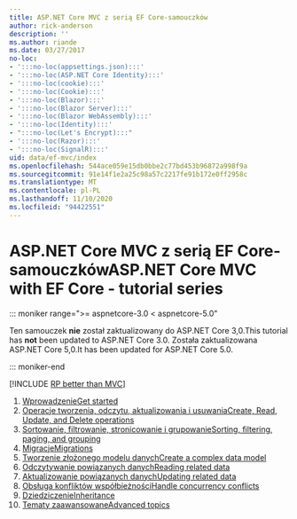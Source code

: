 ```yaml
---
title: ASP.NET Core MVC z serią EF Core-samouczków
author: rick-anderson
description: ''
ms.author: riande
ms.date: 03/27/2017
no-loc:
- ':::no-loc(appsettings.json):::'
- ':::no-loc(ASP.NET Core Identity):::'
- ':::no-loc(cookie):::'
- ':::no-loc(Cookie):::'
- ':::no-loc(Blazor):::'
- ':::no-loc(Blazor Server):::'
- ':::no-loc(Blazor WebAssembly):::'
- ':::no-loc(Identity):::'
- ":::no-loc(Let's Encrypt):::"
- ':::no-loc(Razor):::'
- ':::no-loc(SignalR):::'
uid: data/ef-mvc/index
ms.openlocfilehash: 544ace059e15db0bbe2c77bd453b96872a998f9a
ms.sourcegitcommit: 91e14f1e2a25c98a57c2217fe91b172e0ff2958c
ms.translationtype: MT
ms.contentlocale: pl-PL
ms.lasthandoff: 11/10/2020
ms.locfileid: "94422551"
---
```

# <a name="aspnet-core-mvc-with-ef-core---tutorial-series"></a><span data-ttu-id="c8b33-102">ASP.NET Core MVC z serią EF Core-samouczków</span><span class="sxs-lookup"><span data-stu-id="c8b33-102">ASP.NET Core MVC with EF Core - tutorial series</span></span>

::: moniker range=">= aspnetcore-3.0 < aspnetcore-5.0"

<span data-ttu-id="c8b33-103">Ten samouczek **nie** został zaktualizowany do ASP.NET Core 3,0.</span><span class="sxs-lookup"><span data-stu-id="c8b33-103">This tutorial has **not** been updated to ASP.NET Core 3.0.</span></span> <span data-ttu-id="c8b33-104">Została zaktualizowana ASP.NET Core 5,0.</span><span class="sxs-lookup"><span data-stu-id="c8b33-104">It has been updated for ASP.NET Core 5.0.</span></span>

::: moniker-end

[!INCLUDE [RP better than MVC](../../includes/RP-EF/rp-over-mvc.md)]

1. [<span data-ttu-id="c8b33-105">Wprowadzenie</span><span class="sxs-lookup"><span data-stu-id="c8b33-105">Get started</span></span>](xref:data/ef-mvc/intro)
1. [<span data-ttu-id="c8b33-106">Operacje tworzenia, odczytu, aktualizowania i usuwania</span><span class="sxs-lookup"><span data-stu-id="c8b33-106">Create, Read, Update, and Delete operations</span></span>](xref:data/ef-mvc/crud)
1. [<span data-ttu-id="c8b33-107">Sortowanie, filtrowanie, stronicowanie i grupowanie</span><span class="sxs-lookup"><span data-stu-id="c8b33-107">Sorting, filtering, paging, and grouping</span></span>](xref:data/ef-mvc/sort-filter-page)
1. [<span data-ttu-id="c8b33-108">Migracje</span><span class="sxs-lookup"><span data-stu-id="c8b33-108">Migrations</span></span>](xref:data/ef-mvc/migrations)
1. [<span data-ttu-id="c8b33-109">Tworzenie złożonego modelu danych</span><span class="sxs-lookup"><span data-stu-id="c8b33-109">Create a complex data model</span></span>](xref:data/ef-mvc/complex-data-model)
1. [<span data-ttu-id="c8b33-110">Odczytywanie powiązanych danych</span><span class="sxs-lookup"><span data-stu-id="c8b33-110">Reading related data</span></span>](xref:data/ef-mvc/read-related-data)
1. [<span data-ttu-id="c8b33-111">Aktualizowanie powiązanych danych</span><span class="sxs-lookup"><span data-stu-id="c8b33-111">Updating related data</span></span>](xref:data/ef-mvc/update-related-data)
1. [<span data-ttu-id="c8b33-112">Obsługa konfliktów współbieżności</span><span class="sxs-lookup"><span data-stu-id="c8b33-112">Handle concurrency conflicts</span></span>](xref:data/ef-mvc/concurrency)
1. [<span data-ttu-id="c8b33-113">Dziedziczenie</span><span class="sxs-lookup"><span data-stu-id="c8b33-113">Inheritance</span></span>](xref:data/ef-mvc/inheritance)
1. [<span data-ttu-id="c8b33-114">Tematy zaawansowane</span><span class="sxs-lookup"><span data-stu-id="c8b33-114">Advanced topics</span></span>](xref:data/ef-mvc/advanced)
